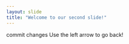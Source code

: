 ```yaml
---
layout: slide
title: "Welcome to our second slide!"
---
```

commit changes
Use the left arrow to go back!
